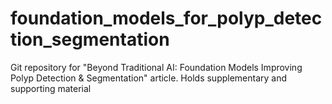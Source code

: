 # foundation_models_for_polyp_detection_segmentation
Git repository for "Beyond Traditional AI: Foundation Models Improving Polyp Detection &amp; Segmentation" article. Holds supplementary and supporting material
